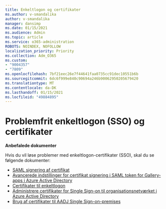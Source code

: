 ```yaml
---
title: Enkeltlogon og certifikater
ms.author: v-smandalika
author: v-smandalika
manager: dansimp
ms.date: 01/15/2021
ms.audience: Admin
ms.topic: article
ms.service: o365-administration
ROBOTS: NOINDEX, NOFOLLOW
localization_priority: Priority
ms.collection: Adm_O365
ms.custom:
- "9004357"
- "7809"
ms.openlocfilehash: 7bf21eec26e7f44641faa0735cc91dec10551b6b
ms.sourcegitcommit: 6dc6f999e840c90694a246b90062950205679420
ms.translationtype: MT
ms.contentlocale: da-DK
ms.lasthandoff: 01/15/2021
ms.locfileid: "49884895"
---
```

# <a name="seamless-single-sign-on-sso-and-certificates"></a>Problemfrit enkeltlogon (SSO) og certifikater

**Anbefalede dokumenter**

Hvis du vil løse problemer med enkeltlogon-certifikater (SSO), skal du se følgende dokumenter:

- [SAML signering af certifikat](https://docs.microsoft.com/azure/active-directory/manage-apps/configure-saml-single-sign-on#saml-signing-certificate)
- [Avancerede indstillinger for certifikat signering i SAML token for Gallery-apps i Azure Active Directory](https://docs.microsoft.com/azure/active-directory/manage-apps/certificate-signing-options)
- [Certifikater til enkeltlogon](https://docs.microsoft.com/microsoft-365/enterprise/plan-for-third-party-ssl-certificates)
- [Administrere certifikater for Single Sign-on til organisationsnetværket i Azure Active Directory](https://docs.microsoft.com/azure/active-directory/manage-apps/manage-certificates-for-federated-single-sign-on)
- [Brug af certifikater til AADJ Single Sign-on-premises](https://docs.microsoft.com/windows/security/identity-protection/hello-for-business/hello-hybrid-aadj-sso-cert)
